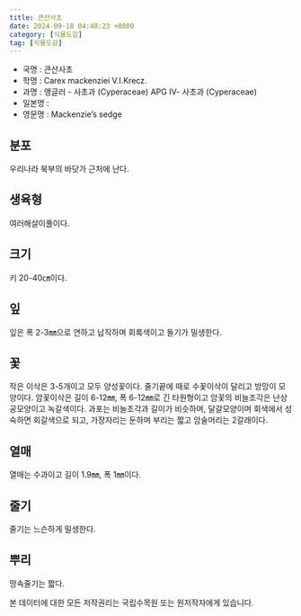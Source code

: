 ```yaml
---
title: 큰산사초
date: 2024-09-18 04:40:23 +0800
category: [식물도감]
tag: [식물도감]
---
```




- 국명 : 큰산사초
- 학명 : Carex mackenziei V.I.Krecz.
- 과명 : 앵글러 - 사초과 (Cyperaceae) APG Ⅳ- 사초과 (Cyperaceae)
- 일본명 : 
- 영문명 : Mackenzie’s sedge


## 분포
우리나라 북부의 바닷가 근처에 난다.
## 생육형
여러해살이풀이다.
## 크기
키 20-40㎝이다.
## 잎
잎은 폭 2-3㎜으로 연하고 납작하며 회록색이고 돌기가 밀생한다.
## 꽃
작은 이삭은 3-5개이고 모두 양성꽃이다. 줄기끝에 때로 수꽃이삭이 달리고 방망이 모양이다. 암꽃이삭은 길이 6-12㎜, 폭 6-12㎜로 긴 타원형이고 암꽃의 비늘조각은 난상 공모양이고 녹갈색이다. 과포는 비늘조각과 길이가 비슷하며, 달걀모양이며 회색에서 성숙하면 회갈색으로 되고, 가장자리는 둔하며 부리는 짧고 암술머리는 2갈래이다.
## 열매
열매는 수과이고 길이 1.9㎜, 폭 1㎜이다.
## 줄기
줄기는 느슨하게 밀생한다.
## 뿌리
땅속줄기는 짧다.






본 데이터에 대한 모든 저작권리는 국립수목원 또는 원저작자에게 있습니다.

